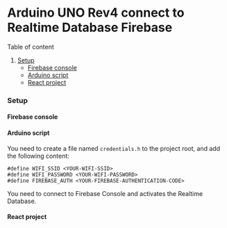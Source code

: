 # Arduino UNO Rev4 connect to Realtime Database Firebase

Table of content
1. [Setup](#setup)
    * [Firebase console](#firebase-console)
    * [Arduino script](#arduino-script)
    * [React project](#react-project)

### Setup
#### Firebase console

#### Arduino script
You need to create a file named `credentials.h` to the project root, and add the following content:
```
#define WIFI_SSID <YOUR-WIFI-SSID>
#define WIFI_PASSWORD <YOUR-WIFI-PASSWORD>
#define FIREBASE_AUTH <YOUR-FIREBASE-AUTHENTICATION-CODE>
```

You need to connect to Firebase Console and activates the Realtime Database.

#### React project